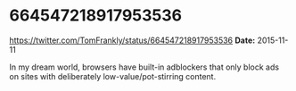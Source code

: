 # 664547218917953536
https://twitter.com/TomFrankly/status/664547218917953536
**Date:** 2015-11-11

In my dream world, browsers have built-in adblockers that only block ads on sites with deliberately low-value/pot-stirring content.

